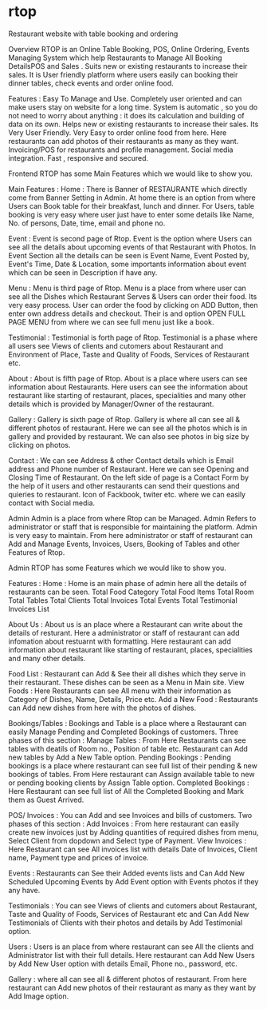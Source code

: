 # rtop
Restaurant website with table booking and ordering

Overview
RTOP is an Online Table Booking, POS, Online Ordering, Events Managing System which help Restaurants to Manage All Booking DetailsPOS and Sales . Suits new or existing restaurants to increase their sales. It is User friendly platform where users easily can booking their dinner tables, check events and order online food.

Features :
Easy To Manage and Use.
Completely user oriented and can make users stay on website for a long time.
System is automatic , so you do not need to worry about anything : it does its calculation and building of data on its own.
Helps new or existing restaurants to increase their sales.
Its Very User Friendly.
Very Easy to order online food from here.
Here restaurants can add photos of their restaurants as many as they want.
Invoicing/POS for restaurants and profile management.
Social media integration.
Fast , responsive and secured.
 

 

Frontend
RTOP has some Main Features which we would like to show you.

Main Features : 
Home : There is Banner of RESTAURANTE which directly come from Banner Setting in Admin.  At home there is an option from where Users can Book table for their breakfast, lunch and dinner. For Users, table booking is very easy where user just have to enter some details like Name, No. of persons, Date, time, email and phone no.


 
Event : Event is second page of Rtop. Event is the option where Users can see all the details about upcoming events of that Restaurant with Photos. In Event Section all the details can be seen is Event Name, Event Posted by, Event's Time, Date & Location, some importants information about event which  can be seen in Description if have any. 


 

Menu : Menu is third page of Rtop. Menu is a place from where user can see all the Dishes which Restaurant Serves & Users can order their food. Its very easy process. User can order the food by clicking on ADD Button, then enter own address details and checkout. Their is and option OPEN FULL PAGE MENU from where we can see full menu just like a book.


 

Testimonial : Testimonial is forth page of Rtop. Testimonial is a phase where all users see Views of clients and cutomers about Restaurant and Environment of Place, Taste and Quality of Foods, Services of Restaurant etc.


 

About : About is fifth page of Rtop. About is a place where users can see information about Restaurants. Here users can see the information about restaurant like starting of restaurant, places, specialities and many other details which is provided by Manager/Owner of the restaurant.


 

Gallery : Gallery is sixth page of Rtop. Gallery is where all can see all & different photos of restaurant. Here we can see all the photos which is in gallery and provided by restaurant. We can also see photos  in big size by clicking on photos.


 

Contact : We can see Address & other Contact details which is Email address and Phone number of Restaurant. Here we can see Opening and Closing Time of Restaurant. On the left side of page is a Contact Form by the help of it users and other restaurants can send their questions and quieries to restaurant. Icon of Fackbook, twiter etc. where we can easily contact with Social media. 


 

 

 

 

 

Admin
Admin is a place from where Rtop can be Managed. Admin Refers to administrator or staff that is responsible for maintaining the platform.  Admin is very easy to maintain.  From here administrator or staff of restaurant can Add and Manage Events, Invoices, Users, Booking of Tables and other Features of Rtop.

Admin RTOP has some Features which we would like to show you.

Features :
Home : Home is an main phase of admin here all the details of restaurants can be seen. 
Total Food Category
Total Food Items
Total Room
Total Tables
Total Clients
Total Invoices
Total Events
Total Testimonial
Invoices List


 

About Us : About us is an place where a Restaurant can write about the details of resturant. Here a administrator or staff of restaurant can add infomation about restuarnt with formatting. Here restaurant can add information about restaurant like starting of restaurant, places, specialities and many other details.

 

Food List : Restaurant can Add & See their all dishes which they serve in their restaurant. These dishes can be seen as a Menu in Main site. 
View Foods : Here Restaurants can see All menu with their information as Category of Dishes, Name, Details, Price etc.
Add a New Food : Restaurants can Add new dishes from here with the photos of dishes.




 

Bookings/Tables : Bookings and Table is a place where a Restaurant can easily Manage Pending and Completed Bookings of customers. Three phases of this section :
Manage Tables : From Here Restaurants can see tables with deatils of Room no., Position of table etc.  Restaurant can Add new tables by Add a New Table option.
Pending Bookings : Pending bookings is a place where restaurant can see full list of their pending & new bookings of tables. From Here restaurant can Assign available table to new or pending booking clients by Assign Table option. 
Completed Bookings : Here Restaurant can see full list of All the Completed Booking and Mark them as Guest Arrived.










 

POS/ Invoices : You can Add and see Invoices and bills of customers. Two phases of this section :
Add Invoices : From here restaurant can easily create new invoices just by Adding quantities of required dishes from menu, Select Client  from dopdown and Select type of Payment.
View Invoices : Here Restaurant can see All invoices list with details Date of Invoices, Client name, Payment type and prices of invoice.


 

Events : Restaurants can See their Added events lists and Can Add New Scheduled Upcoming Events by Add Event option with Events photos if they any have.




 

Testimonials : You can see Views of clients and cutomers about Restaurant, Taste and Quality of Foods, Services of Restaurant etc and Can Add New Testimonials of Clients with their photos and details by Add Testimonial option.




 

Users : Users is an place from where restaurant can see All the clients and Administrator list with their full details. Here restaurant can Add New Users by Add New User option with details Email, Phone no., password, etc. 




 

Gallery : where all can see all & different photos of restaurant. From here restaurant can Add new photos of their restaurant as many as they want by Add Image option.




 
 

 
